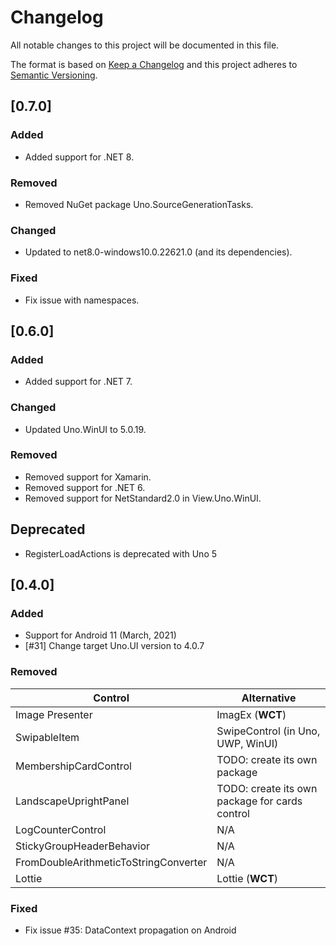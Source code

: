 ﻿# Changelog
All notable changes to this project will be documented in this file.

The format is based on [Keep a Changelog](http://keepachangelog.com/en/1.0.0/)
and this project adheres to [Semantic Versioning](http://semver.org/spec/v2.0.0.html).

## [0.7.0]

### Added
* Added support for .NET 8.

### Removed
* Removed NuGet package Uno.SourceGenerationTasks.

### Changed
* Updated to net8.0-windows10.0.22621.0 (and its dependencies).

### Fixed
* Fix issue with namespaces.

## [0.6.0]

### Added
* Added support for .NET 7.

### Changed
* Updated Uno.WinUI to 5.0.19.

### Removed
* Removed support for Xamarin.
* Removed support for .NET 6.
* Removed support for NetStandard2.0 in View.Uno.WinUI.

## Deprecated
* RegisterLoadActions is deprecated with Uno 5

## [0.4.0]

### Added
* Support for Android 11 (March, 2021)
* [#31] Change target Uno.UI version to 4.0.7

### Removed
| **Control** | **Alternative**|
|------|-----------------|
|  Image Presenter    |     ImagEx (**WCT**)  |
|  SwipableItem    |     SwipeControl (in Uno, UWP, WinUI)  |
|  MembershipCardControl    |    TODO: create its own package |
|  LandscapeUprightPanel    |    TODO: create its own package for cards control |
|  LogCounterControl    |     N/A  |
|  StickyGroupHeaderBehavior    |     N/A  |
|  FromDoubleArithmeticToStringConverter    |     N/A  |
|  Lottie    |     Lottie (**WCT**)  |

### Fixed
* Fix issue #35: DataContext propagation on Android
